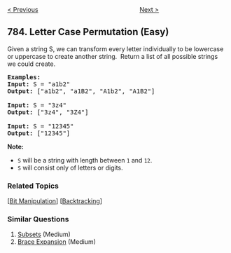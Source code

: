 <!--|This file generated by command(leetcode description); DO NOT EDIT.    |-->
<!--+----------------------------------------------------------------------+-->
<!--|@author    openset <openset.wang@gmail.com>                           |-->
<!--|@link      https://github.com/openset                                 |-->
<!--|@home      https://github.com/openset/leetcode                        |-->
<!--+----------------------------------------------------------------------+-->

[< Previous](https://github.com/openset/leetcode/tree/master/problems/minimum-distance-between-bst-nodes "Minimum Distance Between BST Nodes")
　　　　　　　　　　　　　　　　
[Next >](https://github.com/openset/leetcode/tree/master/problems/is-graph-bipartite "Is Graph Bipartite?")

## 784. Letter Case Permutation (Easy)

<p>Given a string S, we can transform every letter individually&nbsp;to be lowercase or uppercase to create another string.&nbsp; Return a list of all possible strings we could create.</p>

<pre>
<strong>Examples:</strong>
<strong>Input:</strong> S = &quot;a1b2&quot;
<strong>Output:</strong> [&quot;a1b2&quot;, &quot;a1B2&quot;, &quot;A1b2&quot;, &quot;A1B2&quot;]

<strong>Input:</strong> S = &quot;3z4&quot;
<strong>Output:</strong> [&quot;3z4&quot;, &quot;3Z4&quot;]

<strong>Input:</strong> S = &quot;12345&quot;
<strong>Output:</strong> [&quot;12345&quot;]
</pre>

<p><strong>Note:</strong></p>

<ul>
	<li><code>S</code> will be a string with length between <code>1</code> and <code>12</code>.</li>
	<li><code>S</code> will consist only of letters or digits.</li>
</ul>

### Related Topics
  [[Bit Manipulation](https://github.com/openset/leetcode/tree/master/tag/bit-manipulation/README.md)]
  [[Backtracking](https://github.com/openset/leetcode/tree/master/tag/backtracking/README.md)]

### Similar Questions
  1. [Subsets](https://github.com/openset/leetcode/tree/master/problems/subsets) (Medium)
  1. [Brace Expansion](https://github.com/openset/leetcode/tree/master/problems/brace-expansion) (Medium)
